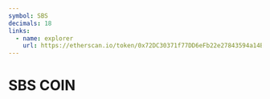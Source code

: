 ```yaml
---
symbol: SBS
decimals: 18
links:
  - name: explorer
    url: https://etherscan.io/token/0x72DC30371f77DD6eFb22e27843594a14Bde0337b
---
```


# SBS COIN
